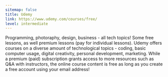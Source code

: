 ```yaml
---
sitemap: false
title: Udemy
link: https://www.udemy.com/courses/free/
level: intermediate
---
```

Programming, photoraphy, design, business - all tech topics!  Some free lessons, as well premium lessons (pay for individual lessons). Udemy offers courses on a diverse amount of technological topics - coding, basic computer usage, digital creativity, personal development, marketing. While a premium (paid) subscription grants access to more resources such as Q&A with instructors, the online course content is free as long as you create a free account using your email address!

